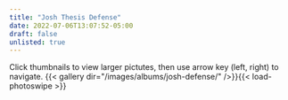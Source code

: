 ```yaml
---
title: "Josh Thesis Defense"
date: 2022-07-06T13:07:52-05:00
draft: false
unlisted: true
---
```

Click thumbnails to view larger pictutes, then use arrow key (left, right) to navigate.
{{< gallery dir="/images/albums/josh-defense/" />}}{{< load-photoswipe >}}